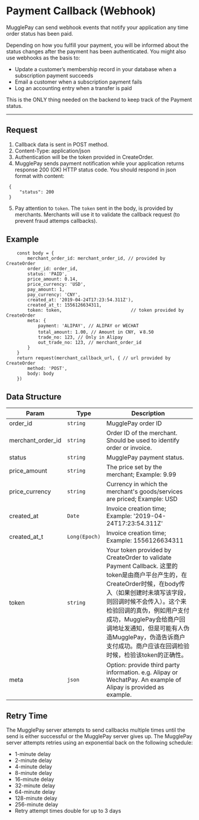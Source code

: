 # Payment Callback (Webhook)

MugglePay can send webhook events that notify your application any time order status has been paid.

Depending on how you fulfill your payment, you will be informed about the status changes after the payment has been authenticated. You might also use webhooks as the basis to:

 * Update a customer’s membership record in your database when a subscription payment succeeds
 * Email a customer when a subscription payment fails
 * Log an accounting entry when a transfer is paid
 


This is the ONLY thing needed on the backend to keep track of the Payment status.

--------


## Request
1. Callback data is sent in POST method.
2. Content-Type: application/json
3. Authentication will be the token provided in CreateOrder.
4. MugglePay sends payment notification while your application returns response 200 (OK) HTTP status code. You should respond in json format with content: 
```
 {
     "status": 200
 }
```
5. Pay attention to `token`. The `token` sent in the body, is provided by merchants. Merchants will use it to validate the callback request (to prevent fraud attemps callbacks).

## Example
```
	const body = { 
		merchant_order_id: merchant_order_id, // provided by CreateOrder
		order_id: order_id,
		status: 'PAID',
		price_amount: 0.14,
		price_currency: 'USD',
		pay_amount: 1,
		pay_currency: 'CNY',
		created_at: '2019-04-24T17:23:54.311Z'),
		created_at_t: 1556126634311,
		token: token,                          // token provided by CreateOrder
		meta: {
			payment: 'ALIPAY', // ALIPAY or WECHAT
			total_amount: 1.00, // Amount in CNY, ￥8.50
			trade_no: 123, // Only in Alipay
			out_trade_no: 123, // merchant_order_id
		}
	}
	return request(merchant_callback_url, { // url provided by CreateOrder
		method: 'POST',
		body: body
	})
```

## Data Structure

<table>
<thead>
	<tr>
	<th>Param</th>
	<th>Type</th>
	<th>Description</th>
	</tr>
</thead>
<tbody>
	<tr>
		<td>order_id</td>
		<td><code>string</code></td>
		<td>MugglePay order ID</td>
	</tr>
	<tr>
		<td>merchant_order_id</td>
		<td><code>string</code></td>
		<td>Order ID of the merchant. Should be used to identify order or invoice.</td>
	</tr>
	<tr>
		<td>status</td>
		<td><code>string</code></td>
		<td>MugglePay payment status.</td>
	</tr>
	<tr>
		<td>price_amount</td>
		<td><code>string</code></td>
		<td>The price set by the merchant; Example: 9.99</td>
	</tr>
	<tr>
		<td>price_currency</td>
		<td><code>string</code></td>
		<td>Currency in which the merchant's goods/services are priced; Example: USD</td>
	</tr>
	<tr>
		<td>created_at</td>
		<td><code>Date</code></td>
		<td>Invoice creation time; Example: '2019-04-24T17:23:54.311Z'</td>
	</tr>
	<tr>
		<td>created_at_t</td>
		<td><code>Long(Epoch)</code></td>
		<td>Invoice creation time; Example: 1556126634311</td>
	</tr>
	<tr>
		<td>token</td>
		<td><code>string</code></td>
		<td>Your token provided by CreateOrder to validate Payment Callback. 这里的token是由商户平台产生的，在CreateOrder时候，在body传入（如果创建时未填写该字段，则回调时候不会传入）。这个来检验回调的真伪，例如用户支付成功，MugglePay会给商户回调地址发通知，但是可能有人伪造MugglePay，伪造告诉商户支付成功。商户应该在回调检验时候，检验该token的正确性。</td>
	</tr>
	<tr>
		<td>meta</td>
		<td><code>json</code></td>
		<td>Option: provide third party information. e.g. Alipay or WechatPay. An example of Alipay is provided as example.</td>
	</tr>
</tbody>
</table>


## Retry Time

The MugglePay server attempts to send callbacks multiple times until the send is either successful or the MugglePay server gives up. The MugglePay server attempts retries using an exponential back on the following schedule:

* 1-minute delay
* 2-minute delay
* 4-minute delay
* 8-minute delay
* 16-minute delay
* 32-minute delay
* 64-minute delay
* 128-minute delay
* 256-minute delay
* Retry attempt times double for up to 3 days
